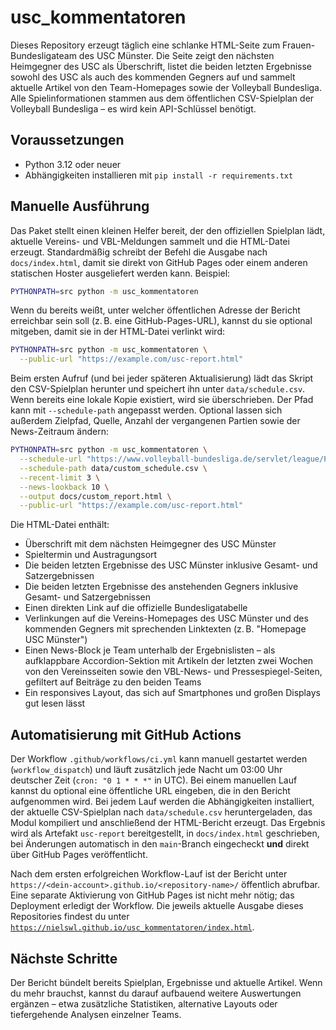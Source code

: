 # usc_kommentatoren

Dieses Repository erzeugt täglich eine schlanke HTML-Seite zum Frauen-Bundesligateam des USC Münster. Die Seite zeigt den
nächsten Heimgegner des USC als Überschrift, listet die beiden letzten Ergebnisse sowohl des USC als auch des kommenden Gegners
auf und sammelt aktuelle Artikel von den Team-Homepages sowie der Volleyball Bundesliga. Alle Spielinformationen stammen aus dem
öffentlichen CSV-Spielplan der Volleyball Bundesliga – es wird kein API-Schlüssel benötigt.

## Voraussetzungen

* Python 3.12 oder neuer
* Abhängigkeiten installieren mit `pip install -r requirements.txt`

## Manuelle Ausführung

Das Paket stellt einen kleinen Helfer bereit, der den offiziellen Spielplan lädt, aktuelle Vereins- und VBL-Meldungen sammelt
und die HTML-Datei erzeugt. Standardmäßig schreibt der Befehl die Ausgabe nach `docs/index.html`, damit sie direkt von GitHub
Pages oder einem anderen statischen Hoster ausgeliefert werden kann. Beispiel:

```bash
PYTHONPATH=src python -m usc_kommentatoren
```

Wenn du bereits weißt, unter welcher öffentlichen Adresse der Bericht erreichbar sein soll (z. B. eine GitHub-Pages-URL),
kannst du sie optional mitgeben, damit sie in der HTML-Datei verlinkt wird:

```bash
PYTHONPATH=src python -m usc_kommentatoren \
  --public-url "https://example.com/usc-report.html"
```

Beim ersten Aufruf (und bei jeder späteren Aktualisierung) lädt das Skript den CSV-Spielplan herunter und speichert ihn unter
`data/schedule.csv`. Wenn bereits eine lokale Kopie existiert, wird sie überschrieben. Der Pfad kann mit `--schedule-path`
angepasst werden. Optional lassen sich außerdem Zielpfad, Quelle, Anzahl der vergangenen Partien sowie der News-Zeitraum ändern:

```bash
PYTHONPATH=src python -m usc_kommentatoren \
  --schedule-url "https://www.volleyball-bundesliga.de/servlet/league/PlayingScheduleCsvExport?matchSeriesId=776311171" \
  --schedule-path data/custom_schedule.csv \
  --recent-limit 3 \
  --news-lookback 10 \
  --output docs/custom_report.html \
  --public-url "https://example.com/usc-report.html"
```

Die HTML-Datei enthält:

* Überschrift mit dem nächsten Heimgegner des USC Münster
* Spieltermin und Austragungsort
* Die beiden letzten Ergebnisse des USC Münster inklusive Gesamt- und Satzergebnissen
* Die beiden letzten Ergebnisse des anstehenden Gegners inklusive Gesamt- und Satzergebnissen
* Einen direkten Link auf die offizielle Bundesligatabelle
* Verlinkungen auf die Vereins-Homepages des USC Münster und des kommenden Gegners mit sprechenden Linktexten (z. B. "Homepage USC Münster")
* Einen News-Block je Team unterhalb der Ergebnislisten – als aufklappbare Accordion-Sektion mit Artikeln der letzten zwei Wochen von den Vereinsseiten sowie den VBL-News- und Pressespiegel-Seiten, gefiltert auf Beiträge zu den beiden Teams
* Ein responsives Layout, das sich auf Smartphones und großen Displays gut lesen lässt

## Automatisierung mit GitHub Actions

Der Workflow `.github/workflows/ci.yml` kann manuell gestartet werden (`workflow_dispatch`) und läuft zusätzlich jede Nacht um
03:00 Uhr deutscher Zeit (`cron: "0 1 * * *"` in UTC). Bei einem manuellen Lauf kannst du optional eine öffentliche URL
eingeben, die in den Bericht aufgenommen wird. Bei jedem Lauf werden die Abhängigkeiten installiert, der aktuelle
CSV-Spielplan nach `data/schedule.csv` heruntergeladen, das Modul kompiliert und anschließend der HTML-Bericht erzeugt. Das
Ergebnis wird als Artefakt `usc-report` bereitgestellt, in `docs/index.html` geschrieben, bei Änderungen automatisch in den
`main`-Branch eingecheckt **und** direkt über GitHub Pages veröffentlicht.

Nach dem ersten erfolgreichen Workflow-Lauf ist der Bericht unter
`https://<dein-account>.github.io/<repository-name>/` öffentlich abrufbar. Eine separate Aktivierung von GitHub Pages ist nicht mehr nötig; das Deployment erledigt der Workflow. Die jeweils aktuelle Ausgabe dieses Repositories findest du unter
[`https://nielswl.github.io/usc_kommentatoren/index.html`](https://nielswl.github.io/usc_kommentatoren/index.html).

## Nächste Schritte

Der Bericht bündelt bereits Spielplan, Ergebnisse und aktuelle Artikel. Wenn du mehr brauchst, kannst du darauf aufbauend
weitere Auswertungen ergänzen – etwa zusätzliche Statistiken, alternative Layouts oder tiefergehende Analysen einzelner Teams.
